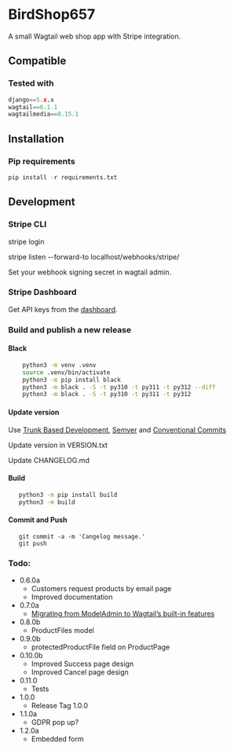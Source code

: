 # BirdShop657 #

A small Wagtail web shop app with Stripe integration.

## Compatible ##

### Tested with ###

``` Python
django==5.x.x
wagtail==6.1.1
wagtailmedia==0.15.1
```

## Installation ###

### Pip requirements ###

``` Python
pip install -r requirements.txt
```

## Development ##

### Stripe CLI ###

   stripe login

   stripe listen --forward-to localhost/webhooks/stripe/

   Set your webhook signing secret in wagtail admin.

### Stripe Dashboard ###

   Get API keys from the [dashboard](https://dashboard.stripe.com/test/apikeys).

### Build and publish a new release ###

#### Black ####

``` bash
    python3 -m venv .venv
    source .venv/bin/activate
    python3 -m pip install black
    python3 -m black . -S -t py310 -t py311 -t py312 --diff
    python3 -m black . -S -t py310 -t py311 -t py312
```

#### Update version ###

Use [Trunk Based Development](https://trunkbaseddevelopment.com/), [Semver](semver.org) and [Conventional Commits](https://www.conventionalcommits.org/en/v1.0.0/)

Update version in VERSION.txt

Update CHANGELOG.md

#### Build ####

``` bash
   python3 -m pip install build
   python3 -m build
```

#### Commit and Push ####

```Git
   git commit -a -m 'Cangelog message.'
   git push
```

### Todo: ###

 - 0.6.0a
    * Customers request products by email page
    * Improved documentation
 - 0.7.0a
    * [Migrating from ModelAdmin to Wagtail’s built-in features](https://wagtail-modeladmin.readthedocs.io/en/latest/migrating.html#migrating-from-modeladmin-to-wagtail-s-built-in-features)
 - 0.8.0b
    * ProductFiles model
 - 0.9.0b
    * protectedProductFile field on ProductPage
 - 0.10.0b
    * Improved Success page design
    * Improved Cancel page design
 - 0.11.0
    * Tests
 - 1.0.0
    * Release Tag 1.0.0
 - 1.1.0a
    * GDPR pop up?
 - 1.2.0a
    * Embedded form
